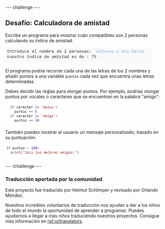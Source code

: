 --- challenge ---

## Desafío: Calculadora de amistad

Escribe un programa para mostrar cuán compatibles son 2 personas calculando su índice de amistad.

![captura de pantalla](images/messages-friends.png)

El programa podría recorrer cada una de las letras de los 2 nombres y añadir puntos a una variable `puntos` cada vez que encuentra unas letras determinadas.

Debes decidir las reglas para otorgar puntos. Por ejemplo, podrías otorgar puntos por vocales o caracteres que se encuentran en la palabra "amigo":

![captura de pantalla](images/messages-friends-code.png)

También puedes mostrar al usuario un mensaje personalizado, basado en su puntuación:

![captura de pantalla](images/messages-best-friends.png)

--- /challenge ---

### Traducción aportada por la comunidad 

Este proyecto fue traducido por Helmut Schlimper y revisado por Orlando Méndez. 

Nuestros increíbles voluntarios de traducción nos ayudan a dar a los niños de todo el mundo la oportunidad de aprender a programar. Puedes ayudarnos a llegar a más niños traduciendo nuestros proyectos. Consigue más información en [rpf.io/translators](https://rpf.io/translators).
